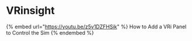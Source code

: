 # VRinsight

{% embed url="https://youtu.be/z5v1DZFHSik" %}
How to Add a VRi Panel to Control the Sim
{% endembed %}

